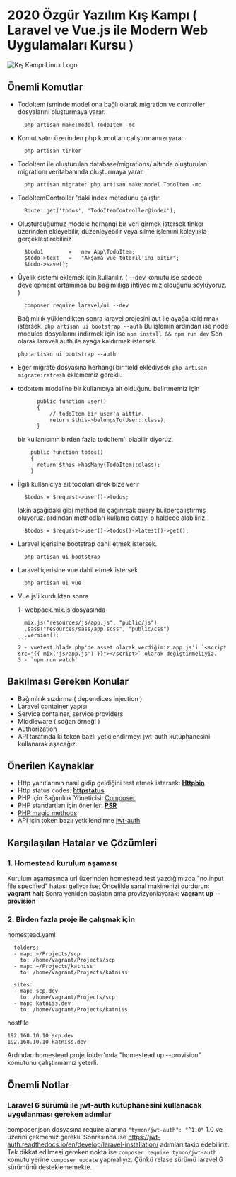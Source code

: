 # 2020 Özgür Yazılım Kış Kampı ( Laravel ve Vue.js ile Modern Web Uygulamaları Kursu )

![Kış Kampı Linux Logo][logo]

## Önemli Komutlar

-   TodoItem isminde model ona bağlı olarak migration ve controller dosyalarını oluşturmaya yarar.
    ```
      php artisan make:model TodoItem -mc
    ```
-   Komut satırı üzerinden php komutları çalıştırmamızı yarar.

    ```
      php artisan tinker
    ```

-   TodoItem ile oluşturulan database/migrations/ altında oluşturulan migrationı veritabanında oluşturmaya yarar.

    ```
      php artisan migrate: php artisan make:model TodoItem -mc
    ```

-   TodoItemController 'daki index metodunu çalıştır.

    ```
      Route::get('todos', 'TodoItemController@index');
    ```

-   Oluşturduğumuz modele herhangi bir veri girmek istersek tinker üzerinden ekleyebilir, düzenleyebilir veya silme işlemini kolaylıkla gerçekleştirebiliriz

    ```
      $todo1        =   new App\TodoItem;
      $todo->text   =   "Akşama vue tutoril'ını bitir";
      $todo->save();
    ```

-   Üyelik sistemi eklemek için kullanılır. ( --dev komutu ise sadece development ortamında bu bağımlılığa ihtiyacımız olduğunu söylüyoruz. )

    ```
      composer require laravel/ui --dev
    ```

    Bağımlılık yüklendikten sonra laravel projesini aut ile ayağa kaldırmak istersek.
    `php artisan ui bootstrap --auth`
    Bu işlemin ardından ise node modules dosyalarını indirmek için ise
    `npm install && npm run dev`
    Son olarak laraveli auth ile ayağa kaldırmak istersek.

    `php artisan ui bootstrap --auth`

-   Eğer migrate dosyasına herhangi bir field eklediysek `php artisan migrate:refresh` eklememiz gerekli.

-   todoıtem modeline bir kullanıcıya ait olduğunu belirtmemiz için

    ```
          public function user()
          {
              // todoItem bir user'a aittir.
              return $this->belongsTo(User::class);
          }
    ```

    bir kullanıcının birden fazla todoItem'ı olabilir diyoruz.

    ```
        public function todos()
        {
          return $this->hasMany(TodoItem::class);
        }
    ```

-   İlgili kullanıcıya ait todoları direk bize verir

    ```
      $todos = $request->user()->todos;
    ```

    lakin aşağıdaki gibi method ile çağırırsak query builderçalıştırmış oluyoruz. ardından methodları kullanıp datayı o haldede alabiliriz.

    ```
      $todos = $request->user()->todos()->latest()->get();
    ```

-   Laravel içerisine bootstrap dahil etmek istersek.

    ```
      php artisan ui bootstrap
    ```

-   Laravel içerisine vue dahil etmek istersek.

    ```
      php artisan ui vue
    ```

-   Vue.js'i kurduktan sonra

    1- webpack.mix.js dosyasında

    ````
      mix.js("resources/js/app.js", "public/js")
      .sass("resources/sass/app.scss", "public/css")
      .version();
    ```
    2 - vuetest.blade.php'de asset olarak verdiğimiz app.js'i `<script src="{{ mix('js/app.js') }}"></script>` olarak değiştirmeliyiz.
    3 - `npm run watch`
    ````

## Bakılması Gereken Konular

-   Bağımlılık sızdırma ( dependices injection )
-   Laravel container yapısı
-   Service container, service providers
-   Middleware ( soğan örneği )
-   Authorization
-   API tarafında ki token bazlı yetkilendirmeyi jwt-auth kütüphanesini kullanarak aşacağız.

## Önerilen Kaynaklar

-   Http yanıtlarının nasıl gidip geldiğini test etmek istersek: <b>[Httpbin](https://httpbin.org/)</b>
-   Http status codes: <b>[httpstatus](https://httpstatuses.com/)</b>
-   PHP için Bağımlılık Yöneticisi: [Composer](https://getcomposer.org/)
-   PHP standartları için öneriler: <b>[PSR](https://www.php-fig.org/psr/)</b>
-   [PHP magic methods](https://www.php.net/manual/tr/language.oop5.magic.php)
-   API için token bazlı yetkilendirme [jwt-auth](https://jwt-auth.readthedocs.io/en/develop/)

## Karşılaşılan Hatalar ve Çözümleri

### 1. Homestead kurulum aşaması

Kurulum aşamasında url üzerinden homestead.test yazdığımızda "no input file specified" hatası geliyor ise;
Öncelikle sanal makinenizi durdurun:
<b>vagrant halt</b>
Sonra yeniden başlatın ama provizyonlayarak:
<b>vagrant up --provision</b>

### 2. Birden fazla proje ile çalışmak için

homestead.yaml

```
  folders:
  - map: ~/Projects/scp
    to: /home/vagrant/Projects/scp
  - map: ~/Projects/katniss
    to: /home/vagrant/Projects/katniss

  sites:
  - map: scp.dev
    to: /home/vagrant/Projects/scp
  - map: katniss.dev
    to: /home/vagrant/Projects/katniss
```

hostfile

```
192.168.10.10 scp.dev
192.168.10.10 katniss.dev
```

Ardından homestead proje folder'ında "homestead up --provision" komutunu çalıştırmamız yeterli.

## Önemli Notlar

### Laravel 6 sürümü ile jwt-auth kütüphanesini kullanacak uygulanması gereken adımlar

composer.json dosyasına require alanına `"tymon/jwt-auth": "^1.0"` 1.0 ve üzerini çekmemiz gerekli.
Sonrasında ise https://jwt-auth.readthedocs.io/en/develop/laravel-installation/ adımları takip edebiliriz. Tek dikkat edilmesi gereken nokta ise `composer require tymon/jwt-auth`
komutu yerine `composer update` yapmalıyız. Çünkü relase sürümü laravel 6 sürümünü desteklememekte.

[logo]: https://kamp.linux.org.tr/2020/kis/wp-content/themes/oyk-wp-theme/assets/images/okk2020logo.png "Kış Kampı Linux"
